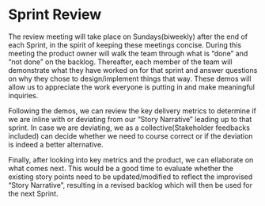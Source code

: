 # Sprint Review 

The review meeting will take place on Sundays(biweekly) after the end of each Sprint, in the
spirit of keeping these meetings concise. During this meeting the product owner will walk the
team through what is “done” and “not done” on the backlog. Thereafter, each member of the
team will demonstrate what they have worked on for that sprint and answer questions on
why they chose to design/implement things that way. These demos will allow us to
appreciate the work everyone is putting in and make meaningful inquiries.

Following the demos, we can review the key delivery metrics to determine if we are inline
with or deviating from our “Story Narrative” leading up to that sprint. In case we are
deviating, we as a collective(Stakeholder feedbacks included) can decide whether we need
to course correct or if the deviation is indeed a better alternative.

Finally, after looking into key metrics and the product, we can ellaborate on what
comes next. This would be a good time to evaluate whether the existing story points need to
be updated/modified to reflect the improvised “Story Narrative”, resulting in a revised backlog
which will then be used for the next Sprint.
